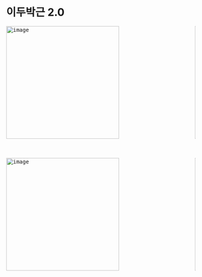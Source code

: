 # 이두박근 2.0
<PRE>
<img width="300" alt="image" src="https://github.com/jung0302/app/assets/100751116/b3a0f72f-2306-4b41-b1ec-68e829aef849">                        <img width="300" alt="image" src="https://github.com/jung0302/app/assets/100751116/86d8ba1b-e6fa-4742-8393-8da1f6757293">



<img width="300" alt="image" src="https://github.com/jung0302/app/assets/100751116/865c574e-bd09-4228-b54d-faa3f4c4c81e">                        <img width="300" alt="image" src="https://github.com/jung0302/app/assets/100751116/42cf06ab-0355-4f1c-a8a0-c732bf3fd04f">



<PRE>

